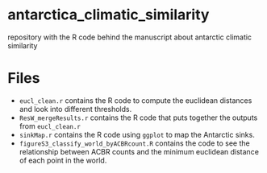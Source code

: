# antarctica_climatic_similarity
repository with the R code behind the manuscript about antarctic climatic similarity
# Files
- `eucl_clean.r` contains the R code to compute the euclidean distances and look into different thresholds.
- `ResW_mergeResults.r` contains the R code that puts together the outputs from `eucl_clean.r`
- `sinkMap.r` contains the R code using `ggplot` to map the Antarctic sinks. 
- `figureS3_classify_world_byACBRcount.R` contains the code to see the relationship between ACBR counts and the minimum euclidean distance of each point in the world.

